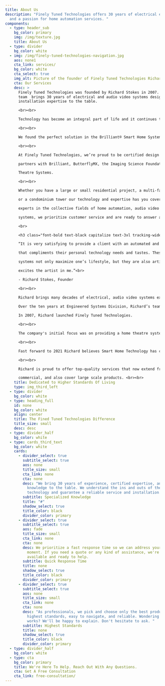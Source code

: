 ```yaml
---
title: About Us
description: "Finely Tuned Technologies offers 30 years of electrical expertise
  and a passion for home automation services. "
components:
  - type: header_sub
    bg_color: primary
    img: /img/texture.jpg
    title: About Us
  - type: divider
    bg_color: white
  - img: /img/finely-tuned-technologies-navigation.jpg
    aos: none1
    cta_link: services/
    bg_color: white
    cta_select: true
    img_alt: Picture of the founder of Finely Tuned Technologies Richard Stokes
    cta: Our Services
    desc: >
      Finely Tuned Technologies was founded by Richard Stokes in 2007. Richard’s
      team  brings 30 years of electrical and audio video systems design and
      installation expertise to the table. 

      <br><br>

      Technology has become an integral part of life and it continues to change and grow. We loved the potential in smart technology but found most systems to date unreliable, high maintenance, and unnecessarily complex. 

      <br><br>

      We found the perfect solution in the Brilliant® Smart Home System, a technology  designed for today and into the future. Brilliant® unites all current top tier smart technology Apps systems into one Brilliant app, making it not only user friendly, efficient, and convenient, but very affordable and reliable.

      <br><br>

      At Finely Tuned Technologies, we’re proud to be certified design and installation 

      partners with Brilliant, ButterflyMX, the Imaging Science Foundation, and THX Home 

      Theatre Systems. 

      <br><br>

      Whether you have a large or small residential project, a multi-family community project, 

      or a condominium tower our technology and expertise has you covered. As proven 

      experts in the collective fields of home automation, audio video systems, home theatre 

      systems, we prioritize customer service and are ready to answer any question.

      <br>

      <h3 class="font-bold text-black capitalize text-3xl tracking-wider md:text-4xl lg:text-4xl my-4 md:my-0 md:mb-6" style="line-height:1.2!important">About Our Founder</h3>

      “It is very satisfying to provide a client with an automated and or audio video system

      that compliments their personal technology needs and tastes. These custom designed 

      systems not only maximize one’s lifestyle, but they are also artistically sensitive. That 

      excites the artist in me.”<br>

      - Richard Stokes, Founder

      <br><br>

      Richard brings many decades of electrical, audio video systems experience and a passion for home automation to Finely Tuned Technologies. Originally from Ireland, Richard began his electrical career with a 5 year apprenticeship with the Electricity Generation and Supply Board in Dublin. When he moved to Vancouver, Canada at the age of 36, he put his extensive history in audio video systems engineering to work as the manager of the Engineered Systems Division of A&B Sound, BC and Alberta.<br><br> 
       
      Over the ten years at Engineered Systems Division, Richard’s team specialized in  custom audio video and home theatre systems design and installation in both the residential and luxury yacht industries. He also became both an instructor and certified calibrator with the Imaging Science Foundation and a certified home theatre design and installation technician for LucasfilmTHX residential systems <br><br>

      In 2007, Richard launched Finely Tuned Technologies. 

      <br><br> 

      The company's initial focus was on providing a home theatre systems calibration service to local retail outlets, film, video and gaming content creators, and residential clients. The company's tag line ‘recreating the artist's intent’ was a shout out to Richard’s creative passion to honour the content creator in reproducing their art as close as possible to the original. 

      <br><br> 

      Fast forward to 2021 Richard believes Smart Home Technology has come of age. The  technology has reached a point where it is now very user friendly for all ages, very reliable, and very affordable. He is confident that diligent smart system design and proven smart product selection will allow the automation of daily routine tasks for both the young and the not so young to become a reality in their homes. 

      <br><br> 

      Richard is proud to offer top-quality services that now extend from residential to 

      commercial, and also cover large scale products. <br><br> 
    title: Dedicated to Higher Standards Of Living
    type: img_third_left
  - type: divider
    bg_color: white
  - type: heading_full
    id: none
    bg_color: white
    align: center
    title: The Fined Tuned Technologies Difference
    title_size: small
    desc: desc
  - type: divider_half
    bg_color: white
  - type: cards_third_text
    bg_color: white
    cards:
      - divider_select: true
        subtitle_select: true
        aos: none
        title_size: small
        cta_link: none
        cta: none
        desc: "We bring 30 years of experience, certified expertise, and cutting edge
          knowledge to the table. We understand the ins and outs of the
          technology and guarantee a reliable service and installation. "
        subtitle: Specialized Knowledge
        title: "#"
        shadow_select: true
        title_color: black
        divider_color: primary
      - divider_select: true
        subtitle_select: true
        aos: fade
        title_size: small
        cta_link: none
        cta: none
        desc: We prioritize a fast response time so we can address your needs in the
          moment. If you need a quote or any kind of assistance, we're always
          available and ready to help.
        subtitle: Quick Response Time
        title: none
        shadow_select: true
        title_color: black
        divider_color: primary
      - divider_select: true
        subtitle_select: true
        aos: none
        title_size: small
        cta_link: none
        cta: none
        desc: "As professionals, we pick and choose only the best products, built to the
          highest standards, easy to navigate, and reliable. Wondering how it
          works? We'll be happy to explain. Don't hesitate to ask. "
        subtitle: Highest Standards
        title: none
        shadow_select: true
        title_color: black
        divider_color: primary
  - type: divider_half
    bg_color: white
  - type: cta
    bg_color: primary
    title: We're Here To Help. Reach Out With Any Questions.
    cta: Get A Free Consultation
    cta_link: free-consultation/
---
```

